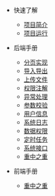* 快速了解
    * [项目简介](kslj/xmjj.md)
    * [项目运行](kslj/xmyx.md)

* 后端手册
   * [分页实现](hdsc/fysx.md)
   * [导入导出](hdsc/drdc.md)
   * [上传文件](hdsc/scwj.md)
   * [权限注解](hdsc/qxzj.md)
   * [异常处理](hdsc/yccl.md)
   * [参数校验](hdsc/csjy.md)
   * [用户信息](hdsc/yhxx.md)
   * [系统日志](hdsc/xtrz.md)
   * [数据权限](hdsc/sjqx.md)
   * [定时任务](hdsc/dsrw.md)
   * [系统接口](hdsc/xtjk.md)
   * [重中之重](hdsc/zzzz.md)

* 前端手册
  * [重中之重](qdsc/zzzz.md)


  